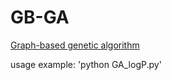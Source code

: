 # GB-GA
[Graph-based genetic algorithm](http://dx.doi.org/10.1039/C8SC05372C)
 
usage example: 'python GA_logP.py'  
